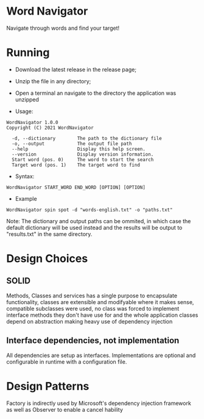 # Word Navigator
Navigate through words and find your target!

# Running

* Download the latest release in the release page;
* Unzip the file in any directory;
* Open a terminal an navigate to the directory the application was unzipped

* Usage:
```shell
WordNavigator 1.0.0
Copyright (C) 2021 WordNavigator

  -d, --dictionary        The path to the dictionary file
  -o, --output            The output file path
  --help                  Display this help screen.
  --version               Display version information.
  Start word (pos. 0)     The word to start the search
  Target word (pos. 1)    The target word to find
```

* Syntax:
```shell
WordNavigator START_WORD END_WORD [OPTION] [OPTION]
```

* Example
```shell
WordNavigator spin spot -d "words-english.txt" -o "paths.txt"
```

Note: The dictionary and output paths can be ommited, in which case the default dictionary will be used instead and the results will be output to "results.txt" in the same directory.

# Design Choices

## SOLID

Methods, Classes and services has a single purpose to encapsulate functionality, classes are extensible and modifyable where it makes sense, compatible subclasses were used, no class was forced to implement interface methods they don't have use for and the whole application classes depend on abstraction making heavy use of dependency injection

## Interface dependencies, not implementation

All dependencies are setup as interfaces. Implementations are optional and configurable in runtime with a configuration file.

# Design Patterns

Factory is indirectly used by Microsoft's dependency injection framework as well as Observer to enable a cancel hability